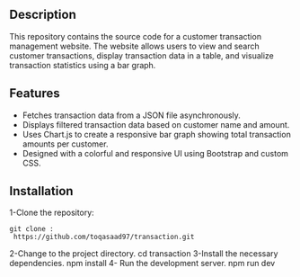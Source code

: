 ## Description
This repository contains the source code for a customer transaction management website. The website allows users to view and search customer transactions, display transaction data in a table, and visualize transaction statistics using a bar graph.

## Features
- Fetches transaction data from a JSON file asynchronously.
- Displays filtered transaction data based on customer name and amount.
- Uses Chart.js to create a responsive bar graph showing total transaction amounts per customer.
- Designed with a colorful and responsive UI using Bootstrap and custom CSS.
## Installation
 1-Clone the repository:
```shell
git clone :
 https://github.com/toqasaad97/transaction.git
```
 2-Change to the project directory.
cd transaction
3-Install the necessary dependencies.
npm install
4- Run the development server.
npm run dev
